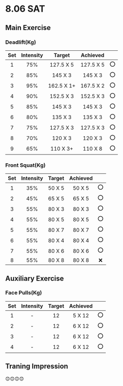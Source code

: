 # 8.06 SAT

## Main Exercise



### Deadlift(Kg)

| Set  | Intensity |   Target   | Achieved  |      |
| :--: | :-------: | :--------: | :-------: | :--: |
|  1   |    75%    | 127.5 X 5  | 127.5 X 5 |  ⭕   |
|  2   |    85%    |  145 X 3   |  145 X 3  |  ⭕   |
|  3   |    95%    | 162.5 X 1+ | 167.5 X 2 |  ⭕   |
|  4   |    90%    | 152.5 X 3  | 152.5 X 3 |  ⭕   |
|  5   |    85%    |  145 X 3   |  145 X 3  |  ⭕   |
|  6   |    80%    |  135 X 3   |  135 X 3  |  ⭕   |
|  7   |    75%    | 127.5 X 3  | 127.5 X 3 |  ⭕   |
|  8   |    70%    |  120 X 3   |  120 X 3  |  ⭕   |
|  9   |    65%    |  110 X 3+  |  110 X 8  |  ⭕   |



### Front Squat(Kg)

| Set  | Intensity | Target | Achieved |      |
| :--: | :-------: | :----: | :------: | :--: |
|  1   |    35%    | 50 X 5 |  50 X 5  |  ⭕   |
|  2   |    45%    | 65 X 5 |  65 X 5  |  ⭕   |
|  3   |    55%    | 80 X 3 |  80 X 3  |  ⭕   |
|  4   |    55%    | 80 X 5 |  80 X 5  |  ⭕   |
|  5   |    55%    | 80 X 7 |  80 X 7  |  ⭕   |
|  6   |    55%    | 80 X 4 |  80 X 4  |  ⭕   |
|  7   |    55%    | 80 X 6 |  80 X 6  |  ⭕   |
|  8   |    55%    | 80 X 8 |  80 X 8  |  ❌   |



## Auxiliary Exercise

### Face Pulls(Kg)

| Set  | Intensity | Target | Achieved |      |
| :--: | :-------: | :----: | :------: | :--: |
|  1   |     -     |   12   |  5 X 12  |  ⭕   |
|  2   |     -     |   12   |  6 X 12  |  ⭕   |
|  3   |     -     |   12   |  6 X 12  |  ⭕   |
|  4   |     -     |   12   |  6 X 12  |  ⭕   |



## Traning Impression

😊😊😊😊

